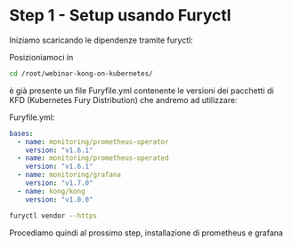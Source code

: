 # Step 1 - Setup usando Furyctl

Iniziamo scaricando le dipendenze tramite furyctl:

Posizioniamoci in 

```bash
cd /root/webinar-kong-on-kubernetes/
``` 

è già presente un file Furyfile.yml contenente 
le versioni dei pacchetti di KFD (Kubernetes Fury Distribution) che andremo ad utilizzare:

Furyfile.yml:
```yaml
bases:
  - name: monitoring/prometheus-operator
    version: "v1.6.1"
  - name: monitoring/prometheus-operated
    version: "v1.6.1"
  - name: monitoring/grafana
    version: "v1.7.0"
  - name: kong/kong
    version: "v1.0.0"
```

```bash
furyctl vendor --https
```

Procediamo quindi al prossimo step, installazione di prometheus e grafana

